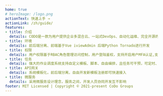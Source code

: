 ```yaml
---
home: true
# heroImage: /logo.png
actionText: 快速上手 →
actionLink: /zh/guide/
features:
- title: 介绍
  details: CODO是一款为用户提供企业多混合云、一站式DevOps、自动化运维、完全开源的云管理平台、自动化运维平台
- title: 环境
  details: 前后端分离、前端基于Vue iviewAdmin 后端Python Tornado进行开发
- title: 权限
  details: 用户权限基于RBAC角色管理访问控制，用户登陆鉴权，支持开启用户MFA认证,支持LDAP 邮箱登录等
- title: 任务
  details: 强大的作业调度系统支持自定义模板、脚本、自由编排，且任务可干预，可定时、可重做
- title: API网关
  details: 系统模板化，前后端分离，自由开发新模板注册即可快速接入
- title: 微服务
  details: 采用微服务设计理念，服务之间，开发人员协同开发互不影响
footer: MIT Licensed | Copyright © 2021-present CoDo Groups
---
```


